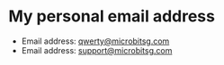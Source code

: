 # My personal email address

* Email address: qwerty@microbitsg.com
* Email address: support@microbitsg.com





